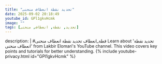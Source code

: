 ```yaml
---
title: "تحديد نقطة انعطاف منحنى"
date: 2025-09-02 20:18:49 
youtube_id: GPl1gkvHcmk
image: ""
tags: [تحديد, نقطة, انعطاف, منحنى]
---
```

description: |
  #قطة_انعطاف
  تحديد نقطة انعطاف منحنى
  Learn about 'تحديد نقطة انعطاف منحنى' from Lakbir Elomari's YouTube channel. This video covers key points and tutorials for better understanding.
{% include youtube-privacy.html id="GPl1gkvHcmk" %}

